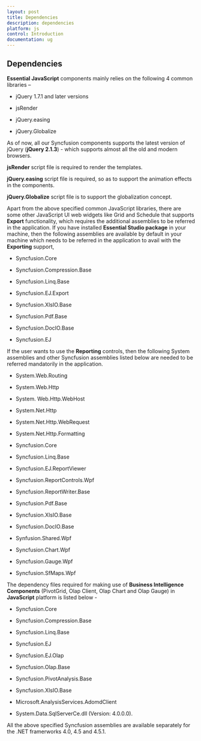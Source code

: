```yaml
---
layout: post
title: Dependencies
description: dependencies
platform: js
control: Introduction
documentation: ug
---
```


## Dependencies

**Essential JavaScript** components mainly relies on the following 4 common libraries –

* jQuery 1.7.1 and later versions

* jsRender

* jQuery.easing

* jQuery.Globalize

As of now, all our Syncfusion components supports the latest version of jQuery (**jQuery 2.1.3**) - which supports almost all the old and modern browsers.

**jsRender** script file is required to render the templates.

**jQuery.easing** script file is required, so as to support the animation effects in the components.

**jQuery.Globalize** script file is to support the globalization concept.

Apart from the above specified common JavaScript libraries, there are some other JavaScript UI web widgets like Grid and Schedule that supports **Export** functionality, which requires the additional assemblies to be referred in the application. If you have installed **Essential Studio package** in your machine, then the following assemblies are available by default in your machine which needs to be referred in the application to avail with the **Exporting** support,

* Syncfusion.Core

* Syncfusion.Compression.Base

* Syncfusion.Linq.Base

* Syncfusion.EJ.Export

* Syncfusion.XlsIO.Base

* Syncfusion.Pdf.Base

* Syncfusion.DocIO.Base

* Syncfusion.EJ

If the user wants to use the **Reporting** controls, then the following System assemblies and other Syncfusion assemblies listed below are needed to be referred mandatorily in the application. 

* System.Web.Routing  

* System.Web.Http

* System. Web.Http.WebHost

* System.Net.Http

* System.Net.Http.WebRequest

* System.Net.Http.Formatting

* Syncfusion.Core

* Syncfusion.Linq.Base

* Syncfusion.EJ.ReportViewer

* Syncfusion.ReportControls.Wpf

* Syncfusion.ReportWriter.Base

* Syncfusion.Pdf.Base

* Syncfusion.XlsIO.Base

* Syncfusion.DocIO.Base

* Synfusion.Shared.Wpf

* Syncfusion.Chart.Wpf

* Syncfusion.Gauge.Wpf

* Syncfusion.SfMaps.Wpf 

The dependency files required for making use of **Business Intelligence Components** (PivotGrid, Olap Client, Olap Chart and Olap Gauge) in **JavaScript** platform is listed below -  

* Syncfusion.Core 

* Syncfusion.Compression.Base

* Syncfusion.Linq.Base

* Syncfusion.EJ

* Syncfusion.EJ.Olap

* Syncfusion.Olap.Base

* Syncfusion.PivotAnalysis.Base

* Syncfusion.XlsIO.Base

* Microsoft.AnalysisServices.AdomdClient

* System.Data.SqlServerCe.dll (Version: 4.0.0.0).



All the above specified Syncfusion assemblies are available separately for the .NET framerworks 4.0, 4.5 and 4.5.1.

